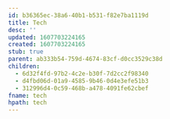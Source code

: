 ```yaml
---
id: b36365ec-38a6-40b1-b531-f82e7ba1119d
title: Tech
desc: ''
updated: 1607703224165
created: 1607703224165
stub: true
parent: ab333b54-759d-4674-83cf-d0cc3529c38d
children:
  - 6d32f4fd-97b2-4c2e-b30f-7d2cc2f98340
  - d4fbd06d-01a9-4585-9b46-0d4e3efe51b3
  - 312996d4-0c59-468b-a478-4091fe62cbef
fname: tech
hpath: tech
---
```



